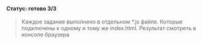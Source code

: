 #### Статус: готово 3/3

> Каждое задание выполнено в отдельном *.js файле.
> Которые подключены к одному и тому же index.html.
> Результат смотреть в консоле браузера
